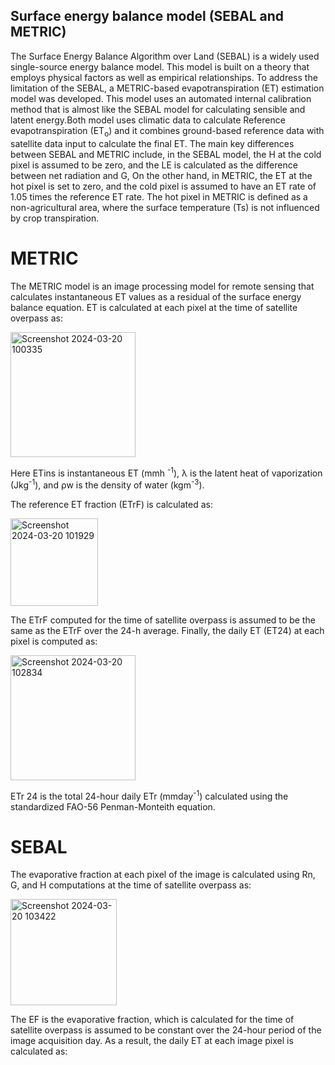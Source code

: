 ## Surface energy balance model (SEBAL and METRIC)
The Surface Energy Balance Algorithm over Land (SEBAL) is a widely used single-source energy balance model. This model is built on a theory that employs physical factors as well as empirical relationships. To address the limitation of the SEBAL, a METRIC-based evapotranspiration (ET) estimation model was developed. This model uses an automated internal calibration method that is almost like the SEBAL model for calculating sensible and latent energy.Both model uses climatic data to calculate Reference evapotranspiration (ET<sub>o</sub>) and it combines ground-based reference data with satellite data input to calculate the final ET. The main key differences between SEBAL and METRIC include, in the SEBAL model, the H at the cold pixel is assumed to be zero, and the LE is calculated as the difference between net radiation and G, On the other hand, in METRIC, the ET at the hot pixel is set to zero, and the cold pixel is assumed to have an ET rate of 1.05 times the reference ET rate. The hot pixel in METRIC is defined as a non-agricultural area, where the surface temperature (Ts) is not influenced by crop transpiration.

# METRIC
The METRIC model is an image processing model for remote sensing that calculates instantaneous ET values as a residual of the surface energy balance equation.
ET is calculated at each pixel at the time of satellite overpass as:

<img width="200" alt="Screenshot 2024-03-20 100335" src="https://github.com/AthiraNG/Metric-Sebal/assets/129937610/fb0099f8-2ebc-4010-9f8f-c2b8be7fe41b">

Here ETins is instantaneous ET (mmh <sup>-1</sup>), λ is the latent heat of vaporization (Jkg<sup>-1</sup>), and ρw is the density of water (kgm<sup>-3</sup>).

The reference ET fraction (ETrF) is calculated as:

<img width="140" alt="Screenshot 2024-03-20 101929" src="https://github.com/AthiraNG/Metric-Sebal/assets/129937610/0e9dad80-58db-4c51-b796-d76fe207980b">

The ETrF computed for the time of satellite overpass is assumed to be the same as the ETrF over the 24-h average. Finally, the daily ET (ET24) at each pixel is computed as:

<img width="200" alt="Screenshot 2024-03-20 102834" src="https://github.com/AthiraNG/Metric-Sebal/assets/129937610/2ac0fc54-7445-4a1d-8c57-845f952662fd">

ETr 24 is the total 24-hour daily ETr (mmday<sup>-1</sup>) calculated using the standardized FAO-56 Penman-Monteith equation.

# SEBAL

The evaporative fraction at each pixel of the image is calculated using Rn, G, and H computations at the time of satellite overpass as:

<img width="170" alt="Screenshot 2024-03-20 103422" src="https://github.com/AthiraNG/Metric-Sebal/assets/129937610/a684b626-dfbe-4eda-a420-782f795231d9">

The EF is the evaporative fraction, which is calculated for the time of satellite overpass is assumed to be constant over the 24-hour period of the image acquisition day. As a result, the daily ET at each image pixel is calculated as:

